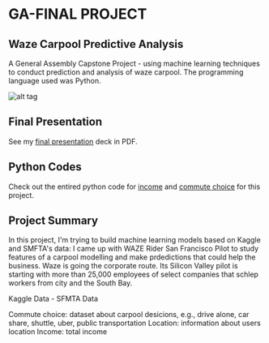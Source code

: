 # GA-FINAL PROJECT

## Waze Carpool Predictive Analysis

A General Assembly Capstone Project - using machine learning techniques to conduct prediction and analysis of waze carpool. The programming language used was Python. 

![alt tag](http://www.trbimg.com/img-573b7188/turbine/la-1463503591-snap-embed-embed/650/650x366)

## Final Presentation

See my [final presentation](http://github.com/github/markup/tree/master/lib/github/commands/rest2html) deck in PDF.

## Python Codes

Check out the entired python code for [income](https://github.com/NeslihanTuzun/GA-PROJECT/blob/master/SF%20TravelDesicionSurvey%20.ipynb) and [commute choice](https://github.com/NeslihanTuzun/GA-PROJECT/blob/master/SF%20TravelDesicionSurvey%20.ipynb) for this project.

## Project Summary

In this project, I'm trying to build machine learning models based on Kaggle and SMFTA's data: I came up with WAZE Rider San Francisco Pilot to study features of a carpool modelling and make prdedictions that could help the business.
Waze is going the corporate route. Its Silicon Valley pilot is starting with more than 25,000 employees of select companies that schlep workers from city and the South Bay. 

Kaggle Data - 
SFMTA Data

Commute choice: dataset about carpool desicions, e.g., drive alone, car share, shuttle, uber, public transportation
Location: information about users location
Income: total income


